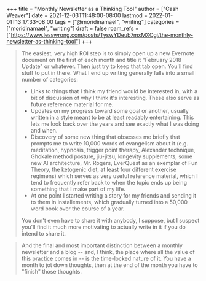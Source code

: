 +++
title = "Monthly Newsletter as a Thinking Tool"
author = ["Cash Weaver"]
date = 2021-12-03T11:48:00-08:00
lastmod = 2022-01-01T13:17:33-08:00
tags = ["@moridinamael", "writing"]
categories = ["moridinamael", "writing"]
draft = false
roam_refs = ["https://www.lesswrong.com/posts/TyswYDeub7mxMXCgi/the-monthly-newsletter-as-thinking-tool"]
+++

> The easiest, very high ROI step is to simply open up a new Evernote document on the first of each month and title it "February 2018 Update" or whatever. Then just try to keep that tab open. You'll find stuff to put in there. What I end up writing generally falls into a small number of categories:
>
> -   Links to things that I think my friend would be interested in, with a bit of discussion of why I think it's interesting. These also serve as future reference material for me.
> -   Updates on my progress toward some goal or another, usually written in a style meant to be at least readably entertaining. This lets me look back over the years and see exactly what I was doing and when.
> -   Discovery of some new thing that obsesses me briefly that prompts me to write 10,000 words of evangelism about it (e.g. meditation, hypnosis, trigger point therapy, Alexander technique, Ghokale method posture, jiu-jitsu, longevity supplements, some new AI architecture, Mr. Rogers, EverQuest as an exemplar of Fun Theory, the ketogenic diet, at least four different exercise regimens) which serves as very useful reference material, which I tend to frequently refer back to when the topic ends up being something that I make part of my life.
> -   At one point I started writing a story for my friends and sending it to them in installements, which gradually turned into a 50,000 word book over the course of a year.
>
> You don't even have to share it with anybody, I suppose, but I suspect you'll find it much more motivating to actually write in it if you do intend to share it.

<!--quoteend-->

> And the final and most important distinction between a monthly newsletter and a blog -- and, I think, the place where all the value of this practice comes in -- is the time-locked nature of it. You have a month to jot down thoughts, then at the end of the month you have to "finish" those thoughts.
